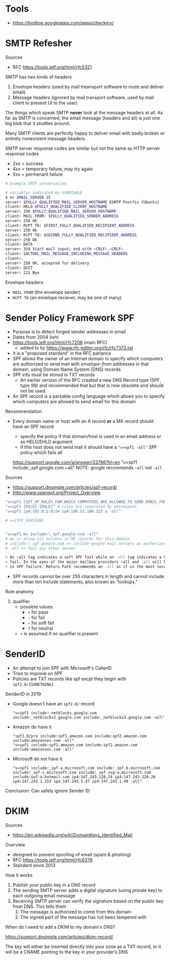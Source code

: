 # Tools

* https://toolbox.googleapps.com/apps/checkmx/

# SMTP Refesher

Sources

* RFC https://tools.ietf.org/html/rfc5321

SMTP has two kinds of headers

1. Envelope headers (used by mail treansport software to route and deliver email)
2. Message headers (ignored by mail transport software, used by mail client to present UI to the user)

The things which speak SMTP **never** look at the message headers at all. As
far as SMTP is concerned, the email message (headers and all) is just one big
blob that it shuttles around.

Many SMTP clients are perfectly happy to deliver email with badly broken or
entirely nonexistent message headers.

SMTP server response codes are similar but not the same as HTTP server response codes

* 2xx = success
* 4xx = temporary failure, may try again
* 5xx = permenant failure

```bash
# Example SMTP conversation

# variables indicated by $VARIABLE
$ nc $MAIL_SERVER 25
server> $FULLY_QUALIFIED_MAIL_SERVER_HOSTNAME ESMTP Postfix (Ubuntu)
client> HELO $FULLY_QUALIFIED_CLIENT_HOSTNAME
server> 250 $FULLY_QUALIFIED_MAIL_SERVER_HOSTNAME
client> MAIL FROM: $FULLY_QUALIFIED_SENDER_ADDRESS
server> 250 Ok
client> RCPT TO: $FIRST_FULLY_QUALIFIED_RECIPIENT_ADDRESS
server> 250 Ok
client> RCPT TO: $SECOND_FULLY_QUALIFIED_RECIPIENT_ADDRESS
server> 250 Ok
client> DATA
server> 354 Start mail input; end with <CRLF>.<CRLF>
client> $ACTUAL_MAIL_MESSAGE_INCLUDING_MESSAGE_HEADERS
client>.
server> 250 OK, accepted for delivery
client> QUIT
server> 221 Bye
```

Envelope headers:

* `MAIL FROM` (the envelope sender)
* `RCPT TO` (an envelope reciever, may be one of many)

# Sender Policy Framework SPF

* Purpose is to detect forged sender addresses in email
* Dates from 2004 (ish)
* https://tools.ietf.org/html/rfc7208 (main RFC)
    * added to by https://www.rfc-editor.org/rfc/rfc7372.txt
* It is a "proposed standard" in the RFC parlance
* SPF allows the owner of an Internet domain to specify which computers are authorized to send mail with _envelope-from_ addresses in that domain, using Domain Name System (DNS) records
* SPF info must be stored in TXT records
    * An earlier version of the RFC created a new DNS Record type (SPF, type 99) and recommended that but that is now obsolete and should not be used.
* An SPF record is a parsable config language which allows you to specify which computers are allowed to send email for this domain


Recommendation

* Every domain name or host with an A record **or** a MX record should have an SPF record
    * specify the policy if that domain/host is used in an email address or as HELO/EHLO argument
    * if this host does not send mail it should have a `"v=spf1 -all"` SPF policy which fails all


	https://support.google.com/a/answer/33786?hl=en
	"v=spf1 include:_spf.google.com ~all"
	NOTE: google recommends `~all` not `-all`


Sources

* https://support.dnsimple.com/articles/spf-record/
* http://www.openspf.org/Project_Overview

```bash
"v=spf1 {SET_OF_RULES_FOR_WHICH_COMPUTERS_ARE_ALLOWED_TO_SEND_EMAIL_FOR_THIS_DOMAIN}"
"v=spf1 {RULE} {RULE}" # rules are separated by whitespace
"v=spf1 ip4:192.0.2.0/24 ip4:198.51.100.123 a -all"

# v={SPF_VERSION}


"v=spf1 mx include:\_spf.google.com -all"
# mx => allow all servers in MX records for this domain
# include:\_spf.google.com => include google mail servers as authorized servers
# -all => fail any other server

> An ~all tag indicates a soft SPF fail while an -all tag indicates a hard SPF
> fail. In the eyes of the major mailbox providers ~all and -all will both result
> in SPF failure. Return Path recommends an -all as it is the most secure record
```

* SPF records cannot be over 255 characters in length and cannot include more than ten include statements, also known as "lookups."

Rule anatomy

1. qualifier
    * possible values
        * `+` for pass
        * `-` for fail
        * `~` for soft fail
        * `?` for neutral
    * `+` is assumed if no qualifier is present


# SenderID

* An attempt to join SPF with Microsoft's CallerID
* Tries to improve on SPF
* Policies are TXT records like spf excpt they begin with `spf2.0/{SOMETHING}`

SenderID in 2019

* Google doesn't have an `spf2.0/` record
	```
	"v=spf1 include:_netblocks.google.com include:_netblocks2.google.com include:_netblocks3.google.com ~all"
	```
* Amazon do have it
	```
	"spf2.0/pra include:spf1.amazon.com include:spf2.amazon.com include:amazonses.com -all"
	"v=spf1 include:spf1.amazon.com include:spf2.amazon.com include:amazonses.com -all"
	```
* Microsoft do not have it
	```
	"v=spf1 include:_spf-a.microsoft.com include:_spf-b.microsoft.com include:_spf-c.microsoft.com include:_spf-ssg-a.microsoft.com include:spf-a.hotmail.com ip4:147.243.128.24 ip4:147.243.128.26 ip4:147.243.1.153 ip4:147.243.1.47 ip4:147.243.1.48 -all"
	```

Conclusion: Can safely ignore Sender ID

# DKIM

Sources

* https://en.wikipedia.org/wiki/DomainKeys_Identified_Mail

Overview

* designed to prevent spoofing of email (spam & phishing)
* RFC https://tools.ietf.org/html/rfc6376
* Standard since 2013

How it works

1. Publish your public key in a DNS record
1. The sending SMTP server adds a digital signature (using private key) to each outgoing email message
1. Receiving SMTP server can verify the signature based on the public key from DNS. This tells them
	1. The message is authorized to come from this domain
	1. The signed part of the message has not been tampered with

When do I need to add a DKIM to my domain's DNS?

https://support.dnsimple.com/articles/dkim-record/

The key will either be inserted directly into your zone as a TXT record, or it will be a CNAME pointing to the key in your provider’s DNS
